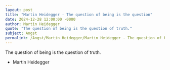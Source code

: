 ```yaml
---
layout: post
title: "Martin Heidegger - The question of being is the question"
date: 2024-12-28 12:00:00 -0000
author: Martin Heidegger
quote: "The question of being is the question of truth."
subject: Angst
permalink: /Angst/Martin Heidegger/Martin Heidegger - The question of being is the question
---
```


The question of being is the question of truth.

- Martin Heidegger
